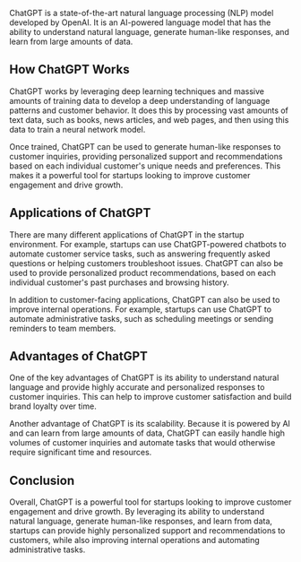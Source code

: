 
ChatGPT is a state-of-the-art natural language processing (NLP) model developed by OpenAI. It is an AI-powered language model that has the ability to understand natural language, generate human-like responses, and learn from large amounts of data.

How ChatGPT Works
-----------------

ChatGPT works by leveraging deep learning techniques and massive amounts of training data to develop a deep understanding of language patterns and customer behavior. It does this by processing vast amounts of text data, such as books, news articles, and web pages, and then using this data to train a neural network model.

Once trained, ChatGPT can be used to generate human-like responses to customer inquiries, providing personalized support and recommendations based on each individual customer's unique needs and preferences. This makes it a powerful tool for startups looking to improve customer engagement and drive growth.

Applications of ChatGPT
-----------------------

There are many different applications of ChatGPT in the startup environment. For example, startups can use ChatGPT-powered chatbots to automate customer service tasks, such as answering frequently asked questions or helping customers troubleshoot issues. ChatGPT can also be used to provide personalized product recommendations, based on each individual customer's past purchases and browsing history.

In addition to customer-facing applications, ChatGPT can also be used to improve internal operations. For example, startups can use ChatGPT to automate administrative tasks, such as scheduling meetings or sending reminders to team members.

Advantages of ChatGPT
---------------------

One of the key advantages of ChatGPT is its ability to understand natural language and provide highly accurate and personalized responses to customer inquiries. This can help to improve customer satisfaction and build brand loyalty over time.

Another advantage of ChatGPT is its scalability. Because it is powered by AI and can learn from large amounts of data, ChatGPT can easily handle high volumes of customer inquiries and automate tasks that would otherwise require significant time and resources.

Conclusion
----------

Overall, ChatGPT is a powerful tool for startups looking to improve customer engagement and drive growth. By leveraging its ability to understand natural language, generate human-like responses, and learn from data, startups can provide highly personalized support and recommendations to customers, while also improving internal operations and automating administrative tasks.

